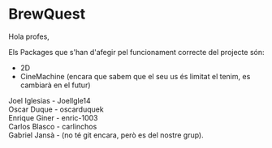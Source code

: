 # BrewQuest

Hola profes,

Els Packages que s'han d'afegir pel funcionament correcte del projecte són: 
- 2D
- CineMachine (encara que sabem que el seu us és limitat el tenim, es cambiarà en el futur)



Joel Iglesias - Joellgle14<br>
Oscar Duque - oscarduquek<br>
Enrique Giner - enric-1003<br>
Carlos Blasco - carlinchos<br>
Gabriel Jansà - (no té git encara, però es del nostre grup).
